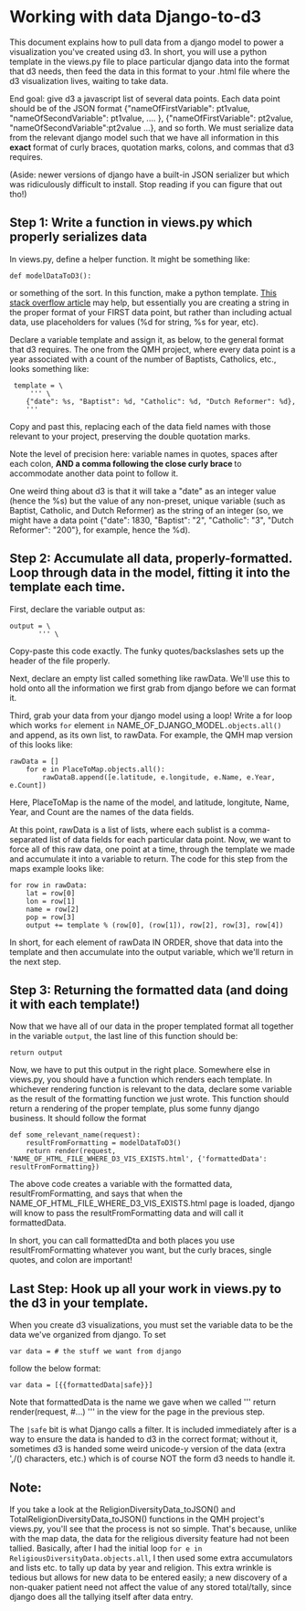 # Working with data Django-to-d3
This document explains how to pull data from a django model to power a visualization you've created using d3. In short, you will use a python template in the views.py file to place particular django data into the format that d3 needs, then feed the data in this format to your .html file where the d3 visualization lives, waiting to take data.

End goal: give d3 a javascript list of several data points. Each data point should be of the JSON format {"nameOfFirstVariable": pt1value, "nameOfSecondVariable": pt1value, .... }, {"nameOfFirstVariable": pt2value, "nameOfSecondVariable":pt2value ...}, and so forth. We must serialize data from the relevant django model such that we have all information in this <strong> exact </strong> format of curly braces, quotation marks, colons, and commas that d3 requires.

(Aside: newer versions of django have a built-in JSON serializer but which was ridiculously difficult to install. Stop reading if you can figure that out tho!)

## Step 1: Write a function in views.py which properly serializes data
In views.py, define a helper function. It might be something like:
```
def modelDataToD3():
``` 
or something of the sort.
In this function, make a python template. [This stack overflow article](https://stackoverflow.com/questions/4288973/whats-the-difference-between-s-and-d-in-python-string-formatting) may help, but essentially you are creating a string in the proper format of your FIRST data point, but rather than including actual data, use placeholders for values (%d for string, %s for year, etc).
 
Declare a variable template and assign it, as below, to the general format that d3 requires. The one from the QMH project, where every data point is a year associated with a count of the number of Baptists, Catholics, etc., looks something like:
```
 template = \
	 ''' \
	{"date": %s, "Baptist": %d, "Catholic": %d, "Dutch Reformer": %d},
	'''
```
Copy and past this, replacing each of the data field names with those relevant to your project, preserving the double quotation marks. 

Note the level of precision here: variable names in quotes, spaces after each colon, <strong> AND a comma following the close curly brace </strong> to accommodate another data point to follow it. 
  
 One weird thing about d3 is that it will take a "date" as an integer value (hence the %s) but the value of any non-preset, unique variable (such as Baptist, Catholic, and Dutch Reformer) as the string of an integer (so, we might have a data point {"date": 1830, "Baptist": "2", "Catholic": "3", "Dutch Reformer": "200"}, for example, hence the %d). 
 
 ## Step 2: Accumulate all data, properly-formatted. Loop through data in the model, fitting it into the template each time.
 
 First, declare the variable output as:
 ```
 output = \
	    ''' \
```
Copy-paste this code exactly. The funky quotes/backslashes sets up the header of the file properly.

Next, declare an empty list called something like rawData. We'll use this to hold onto all the information we first grab from django before we can format it.

Third, grab your data from your django model using a loop! Write a for loop which works ```for``` element ```in``` NAME_OF_DJANGO_MODEL```.objects.all()``` and append, as its own list, to rawData. For example, the QMH map version of this looks like:
```
rawData = []
	for e in PlaceToMap.objects.all():
		rawDataB.append([e.latitude, e.longitude, e.Name, e.Year, e.Count])
```
Here, PlaceToMap is the name of the model, and latitude, longitute, Name, Year, and Count are the names of the data fields.

At this point, rawData is a list of lists, where each sublist is a comma-separated list of data fields for each particular data point. 
Now, we want to force all of this raw data, one point at a time, through the template we made and accumulate it into a variable to return. 
The code for this step from the maps example looks like:
```
for row in rawData:
	lat = row[0]
	lon = row[1]
	name = row[2]
	pop = row[3]
	output += template % (row[0], (row[1]), row[2], row[3], row[4])
```
In short, for each element of rawData IN ORDER, shove that data into the template and then accumulate into the output variable, which we'll return in the next step.

## Step 3: Returning the formatted data (and doing it with each template!)
Now that we have all of our data in the proper templated format all together in the variable ```output```, the last line of this function should be:
```
return output
```
Now, we have to put this output in the right place. Somewhere else in views.py, you should have a function which renders each template.
In whichever rendering function is relevant to the data, declare some variable as the result of the formatting function we just wrote. This function should return a rendering of the proper template, plus some funny django business.
It should follow the format
```
def some_relevant_name(request):
	resultFromFormatting = modelDataToD3()
	return render(request, 'NAME_OF_HTML_FILE_WHERE_D3_VIS_EXISTS.html', {'formattedData': resultFromFormatting})
```
The above code creates a variable with the formatted data, resultFromFormatting, and says that when the NAME_OF_HTML_FILE_WHERE_D3_VIS_EXISTS.html page is loaded, django will know to pass the resultFromFormatting data and will call it formattedData. 

In short, you can call formattedDta and both places you use resultFromFormatting whatever you want, but the curly braces, single quotes, and colon are important!


## Last Step: Hook up all your work in views.py to the d3 in your template.
When you create d3 visualizations, you must set the variable data to be the data we've organized from django. To set 
```
var data = # the stuff we want from django
```
follow the below format:

```
var data = [{{formattedData|safe}}]
```

Note that formattedData is the name we gave when we called ''' return render(request, #...) ''' in the view for the page in the previous step.

The ```|safe``` bit is what Django calls a filter. It is included immediately after is a way to ensure the data is handed to d3 in the correct format; without it, sometimes d3 is handed some weird unicode-y version of the data (extra ',/() characters, etc.) which is of course NOT the form d3 needs to handle it. 

## Note:
If you take a look at the ReligionDiversityData_toJSON() and TotalReligionDiversityData_toJSON() functions in the QMH project's views.py, you'll see that the process is not so simple. That's because, unlike with the map data, the data for the religious diversity feature had not been tallied. Basically, after I had the initial loop ```for e in ReligiousDiversityData.objects.all```, I then used some extra accumulators and lists etc. to tally up data by year and religion. This extra wrinkle is tedious but allows for new data to be entered easily; a new discovery of a non-quaker patient need not affect the value of any stored total/tally, since django does all the tallying itself after data entry.
